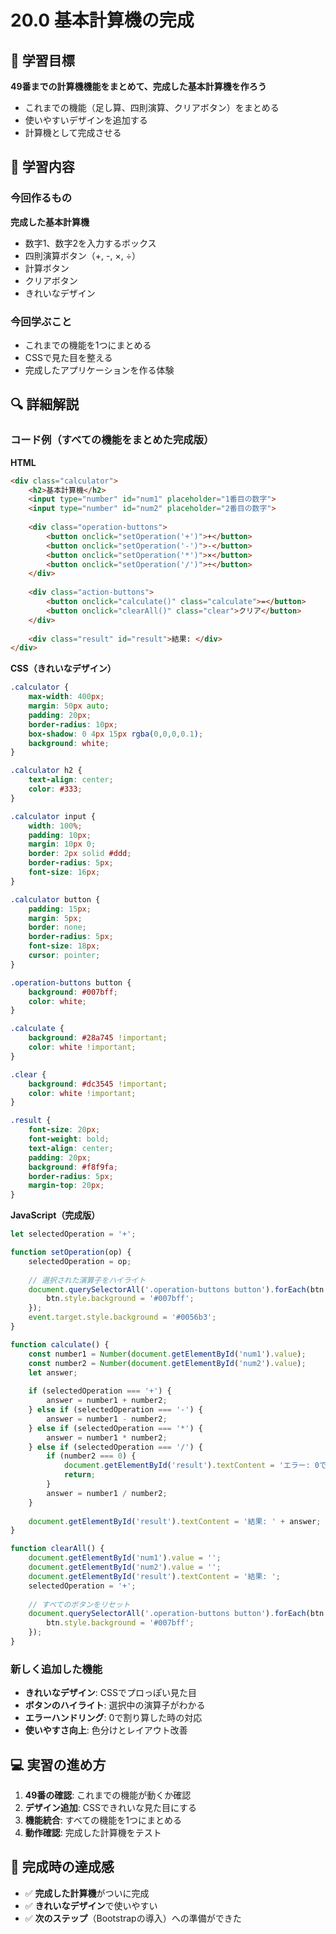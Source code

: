 # 20.0 基本計算機の完成

## 🎯 学習目標

**49番までの計算機機能をまとめて、完成した基本計算機を作ろう**

- これまでの機能（足し算、四則演算、クリアボタン）をまとめる
- 使いやすいデザインを追加する
- 計算機として完成させる

## 📝 学習内容

### 今回作るもの

**完成した基本計算機**
- 数字1、数字2を入力するボックス
- 四則演算ボタン（+, -, ×, ÷）
- 計算ボタン
- クリアボタン
- きれいなデザイン

### 今回学ぶこと

- これまでの機能を1つにまとめる
- CSSで見た目を整える
- 完成したアプリケーションを作る体験

## 🔍 詳細解説

### コード例（すべての機能をまとめた完成版）

**HTML**
```html
<div class="calculator">
    <h2>基本計算機</h2>
    <input type="number" id="num1" placeholder="1番目の数字">
    <input type="number" id="num2" placeholder="2番目の数字">
    
    <div class="operation-buttons">
        <button onclick="setOperation('+')">+</button>
        <button onclick="setOperation('-')">-</button>
        <button onclick="setOperation('*')">×</button>
        <button onclick="setOperation('/')">÷</button>
    </div>
    
    <div class="action-buttons">
        <button onclick="calculate()" class="calculate">=</button>
        <button onclick="clearAll()" class="clear">クリア</button>
    </div>
    
    <div class="result" id="result">結果: </div>
</div>
```

**CSS（きれいなデザイン）**
```css
.calculator {
    max-width: 400px;
    margin: 50px auto;
    padding: 20px;
    border-radius: 10px;
    box-shadow: 0 4px 15px rgba(0,0,0,0.1);
    background: white;
}

.calculator h2 {
    text-align: center;
    color: #333;
}

.calculator input {
    width: 100%;
    padding: 10px;
    margin: 10px 0;
    border: 2px solid #ddd;
    border-radius: 5px;
    font-size: 16px;
}

.calculator button {
    padding: 15px;
    margin: 5px;
    border: none;
    border-radius: 5px;
    font-size: 18px;
    cursor: pointer;
}

.operation-buttons button {
    background: #007bff;
    color: white;
}

.calculate {
    background: #28a745 !important;
    color: white !important;
}

.clear {
    background: #dc3545 !important;
    color: white !important;
}

.result {
    font-size: 20px;
    font-weight: bold;
    text-align: center;
    padding: 20px;
    background: #f8f9fa;
    border-radius: 5px;
    margin-top: 20px;
}
```

**JavaScript（完成版）**
```javascript
let selectedOperation = '+';

function setOperation(op) {
    selectedOperation = op;
    
    // 選択された演算子をハイライト
    document.querySelectorAll('.operation-buttons button').forEach(btn => {
        btn.style.background = '#007bff';
    });
    event.target.style.background = '#0056b3';
}

function calculate() {
    const number1 = Number(document.getElementById('num1').value);
    const number2 = Number(document.getElementById('num2').value);
    let answer;
    
    if (selectedOperation === '+') {
        answer = number1 + number2;
    } else if (selectedOperation === '-') {
        answer = number1 - number2;
    } else if (selectedOperation === '*') {
        answer = number1 * number2;
    } else if (selectedOperation === '/') {
        if (number2 === 0) {
            document.getElementById('result').textContent = 'エラー: 0で割れません';
            return;
        }
        answer = number1 / number2;
    }
    
    document.getElementById('result').textContent = '結果: ' + answer;
}

function clearAll() {
    document.getElementById('num1').value = '';
    document.getElementById('num2').value = '';
    document.getElementById('result').textContent = '結果: ';
    selectedOperation = '+';
    
    // すべてのボタンをリセット
    document.querySelectorAll('.operation-buttons button').forEach(btn => {
        btn.style.background = '#007bff';
    });
}
```

### 新しく追加した機能

- **きれいなデザイン**: CSSでプロっぽい見た目
- **ボタンのハイライト**: 選択中の演算子がわかる
- **エラーハンドリング**: 0で割り算した時の対応
- **使いやすさ向上**: 色分けとレイアウト改善

## 💻 実習の進め方

1. **49番の確認**: これまでの機能が動くか確認
2. **デザイン追加**: CSSできれいな見た目にする
3. **機能統合**: すべての機能を1つにまとめる
4. **動作確認**: 完成した計算機をテスト

## 🎉 完成時の達成感

- ✅ **完成した計算機**がついに完成
- ✅ **きれいなデザイン**で使いやすい
- ✅ **次のステップ**（Bootstrapの導入）への準備ができた